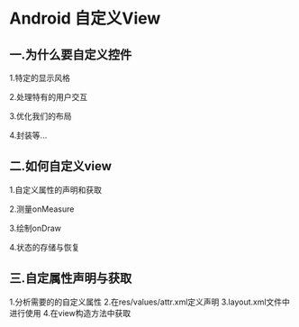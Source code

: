 # Android 自定义View
## 一.为什么要自定义控件
1.特定的显示风格

2.处理特有的用户交互

3.优化我们的布局

4.封装等...


## 二.如何自定义view
1.自定义属性的声明和获取

2.测量onMeasure

3.绘制onDraw

4.状态的存储与恢复

## 三.自定属性声明与获取

1.分析需要的的自定义属性
2.在res/values/attr.xml定义声明
3.layout.xml文件中进行使用
4.在view构造方法中获取




